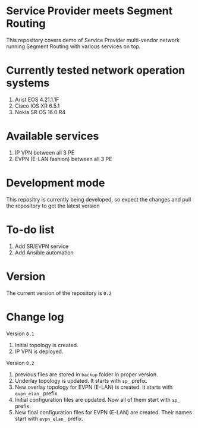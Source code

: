 
# Service Provider meets Segment Routing
This repository covers demo of Service Provider multi-vendor network running Segment Routing with various services on top.

# Currently tested network operation systems
1) Arist EOS 4.21.1.1F
2) Cisco IOS XR 6.5.1
3) Nokia SR OS 16.0.R4

# Available services
1) IP VPN between all 3 PE
2) EVPN (E-LAN fashion) between all 3 PE

# Development mode
This repositry is currently being developed, so expect the changes and pull the repository to get the latest version

# To-do list
1) Add SR/EVPN service
2) Add Ansible automation

# Version
The current version of the repository is `0.2`

# Change log
Version `0.1`
1) Initial topology is created.
2) IP VPN is deployed.

Version `0.2`
1) previous files are stored in `backup` folder in proper version.
2) Underlay topology is updated. It starts with `sp_` prefix.
3) New overlay topology for EVPN (E-LAN) is created. It starts with `evpn_elan_` prefix.
4) Initial configuration files are updated. Now all of them start with `sp_` prefix.
5) New final configuration files for EVPN (E-LAN) are created. Their names start with `evpn_elan_` prefix. 
